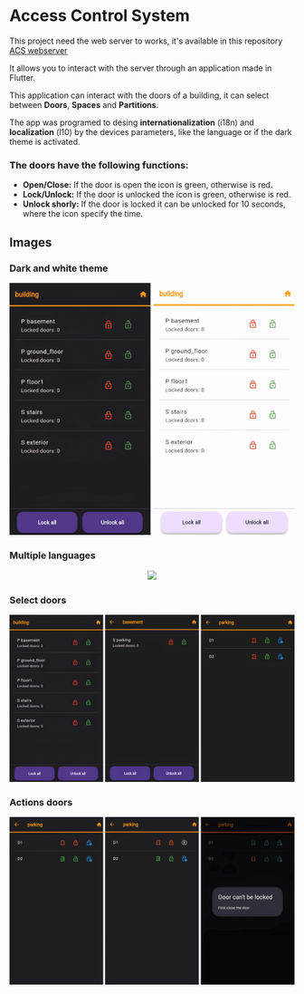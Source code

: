 # Access Control System

This project need the web server to works, it's available in this repository [ACS webserver](https://github.com/R0drigo-0/ACS-webserver)

It allows you to interact with the server through an application made in Flutter.

This application can interact with the doors of a building, it can select between **Doors**, **Spaces** and **Partitions**.

The app was programed to desing **internationalization** (i18n) and **localization** (l10) by the devices parameters, like the language or if the dark theme is activated.

### The doors have the following functions:
* **Open/Close:** If the door is open the icon is green, otherwise is red.  
* **Lock/Unlock:** If the door is unlocked the icon is green, otherwise is red.
* **Unlock shorly:** If the door is locked it can be unlocked for 10 seconds, where the icon specify the time.

## Images
### Dark and white theme
<div align="center">
<img src="assets/Dark_White_Theme.png">
</div>

### Multiple languages
<div align="center">
<img src="assets/Multiple_Languages.png">
</div>

### Select doors 
<div align="center">
<img src="assets/Select_Doors.png">
</div>

### Actions doors
<div align="center">
<img src="assets/Actions_and_PopUp.png">
</div>

